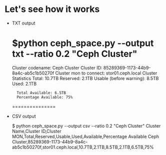 Let's see how it works
=======

* TXT output

	$python ceph_space.py --output txt --ratio 0.2 "Ceph Cluster"
	===============
	Cluster codename: Ceph Cluster
	Cluster ID: 85289369-1173-44b9-8a4c-ab5c1b50270f
	Cluster mon to connect: stor01.ceph.local
	Cluster Statistics
		Total: 10.7TB
		Reserved: 2.1TB
		Usable (before warning): 8.5TB
		Used: 2.1TB
	
	
		Total Available: 6.5TB
		Percentage Available: 75%
	===============

* CSV output

	$ python ceph_space.py --output csv --ratio 0.2 "Ceph Cluster"
	Cluster Name,Cluster ID,Cluster MON,Total,Reserved,Usable,Used,Available,Percentage Available
	Ceph Cluster,85289369-1173-44b9-8a4c-ab5c1b50270f,stor01.ceph.local,10.7TB,2.1TB,8.5TB,2.1TB,6.5TB,75%
